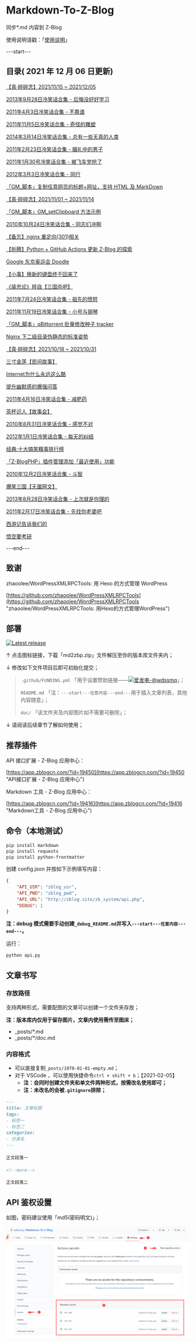 # Markdown-To-Z-Blog

同步*.md 内容到 Z-Blog

使用说明请戳：「[使用说明](#部署 "使用说明")」

---start---

## 目录( 2021 年 12 月 06 日更新)

[【真·碎碎念】2021/11/15 ~ 2021/12/05](https://www.wdssmq.com/post/20190802017.html "【真·碎碎念】2021/11/15 ~ 2021/12/05")

[2013年9月28日冷笑话合集 - 后悔没好好学习](https://www.wdssmq.com/post/20130928962.html "2013年9月28日冷笑话合集 - 后悔没好好学习")

[2011年4月3日冷笑话合集 - 不靠谱](https://www.wdssmq.com/post/2011Nian4Yue3RiLengXiaoHuaHeJi-BuKaoPu.html "2011年4月3日冷笑话合集 - 不靠谱")

[2011年11月5日冷笑话合集 - 奇怪的雕塑](https://www.wdssmq.com/post/2011Nian11Yue5RiLengXiaoHuaHeJi-QiGuaiDeDiaoSu.html "2011年11月5日冷笑话合集 - 奇怪的雕塑")

[2014年3月14日冷笑话合集 - 总有一些天真的人类](https://www.wdssmq.com/post/20140314549.html "2014年3月14日冷笑话合集 - 总有一些天真的人类")

[2011年2月23日冷笑话合集 - 婚礼中的男子](https://www.wdssmq.com/post/20120521975.html "2011年2月23日冷笑话合集 - 婚礼中的男子")

[2011年1月30号冷笑话合集 - 被飞车党抢了](https://www.wdssmq.com/post/2012062198.html "2011年1月30号冷笑话合集 - 被飞车党抢了")

[2012年3月3日冷笑话合集 - 同行](https://www.wdssmq.com/post/20120303935.html "2012年3月3日冷笑话合集 - 同行")

[「GM_脚本」复制任意网页的标题+网址，支持 HTML 及 MarkDown](https://www.wdssmq.com/post/20201104429.html "「GM_脚本」复制任意网页的标题+网址，支持 HTML 及 MarkDown")

[【真·碎碎念】2021/11/01 ~ 2021/11/14](https://www.wdssmq.com/post/20211115770.html "【真·碎碎念】2021/11/01 ~ 2021/11/14")

[「GM_脚本」GM_setClipboard 方法示例](https://www.wdssmq.com/post/20211108343.html "「GM_脚本」GM_setClipboard 方法示例")

[2010年10月24日冷笑话合集 - 同志们冲啊](https://www.wdssmq.com/post/2010Nian10Yue24RiXiaoHuaHeJi-TongZhiMenChongA.html "2010年10月24日冷笑话合集 - 同志们冲啊")

[【备忘】nginx 重定向(301)相关](https://www.wdssmq.com/post/20140819797.html "【备忘】nginx 重定向(301)相关")

[【折腾】Python + GitHub Actions 更新 Z-Blog 的探索](https://www.wdssmq.com/post/20210129918.html "【折腾】Python + GitHub Actions 更新 Z-Blog 的探索")

[Google 东京奥运会 Doodle](https://www.wdssmq.com/post/20210723446.html "Google 东京奥运会 Doodle")

[【小事】换新的键盘终于回来了](https://www.wdssmq.com/post/20140512942.html "【小事】换新的键盘终于回来了")

[《装忠论》转自【三国杀吧】](https://www.wdssmq.com/post/ZhuangZhongLun-ZhuanZiSanGuoShaBa.html "《装忠论》转自【三国杀吧】")

[2011年7月24日冷笑话合集 - 祖先的愤怒](https://www.wdssmq.com/post/2011Nian7Yue24RiLengXiaoHuaHeJi-ZuXianDeFenNu.html "2011年7月24日冷笑话合集 - 祖先的愤怒")

[2011年11月19日冷笑话合集 - 小号与钢琴](https://www.wdssmq.com/post/2011Nian11Yue19RiLengXiaoHuaHeJi-XiaoHaoYuGangQin.html "2011年11月19日冷笑话合集 - 小号与钢琴")

[「GM_脚本」qBittorrent 批量修改种子 tracker](https://www.wdssmq.com/post/20191117777.html "「GM_脚本」qBittorrent 批量修改种子 tracker")

[Nginx 下二级目录伪静态的标准姿势](https://www.wdssmq.com/post/20190721016.html "Nginx 下二级目录伪静态的标准姿势")

[【真·碎碎念】2021/10/18 ~ 2021/10/31](https://www.wdssmq.com/post/20100227147.html "【真·碎碎念】2021/10/18 ~ 2021/10/31")

[三寸金莲【民间故事】](https://www.wdssmq.com/post/20130915139.html "三寸金莲【民间故事】")

[Internet为什么永远这么酷](https://www.wdssmq.com/post/20100301485.html "Internet为什么永远这么酷")

[提升幽默感的爆强问答](https://www.wdssmq.com/post/20100304315.html "提升幽默感的爆强问答")

[2011年4月16日冷笑话合集 - 减肥药](https://www.wdssmq.com/post/2011Nian4Yue16RiLengXiaoHuaHeJi-JianFeiYao.html "2011年4月16日冷笑话合集 - 减肥药")

[茶杯识人【故事会】](https://www.wdssmq.com/post/20130911999.html "茶杯识人【故事会】")

[2010年8月31日冷笑话合集 - 感觉不对](https://www.wdssmq.com/post/20130314469.html "2010年8月31日冷笑话合集 - 感觉不对")

[2012年1月1日冷笑话合集 - 每天的纠结](https://www.wdssmq.com/post/2012010199.html "2012年1月1日冷笑话合集 - 每天的纠结")

[经典:十大搞笑糗事排行榜](https://www.wdssmq.com/post/JingDian-ShiDaGaoXiaoShiPaiXingBang.html "经典:十大搞笑糗事排行榜")

[「Z-BlogPHP」插件管理添加「最近使用」功能](https://www.wdssmq.com/post/2010022472.html "「Z-BlogPHP」插件管理添加「最近使用」功能")

[2010年12月2日冷笑话合集 - 斗智](https://www.wdssmq.com/post/2010Nian12Yue2RiLengXiaoHuaHeJi-DouZhi.html "2010年12月2日冷笑话合集 - 斗智")

[爆笑三国【无厘网文】](https://www.wdssmq.com/post/2010061786.html "爆笑三国【无厘网文】")

[2013年8月28日冷笑话合集 - 上次就是你理的](https://www.wdssmq.com/post/20130828436.html "2013年8月28日冷笑话合集 - 上次就是你理的")

[2011年2月17日冷笑话合集 - 先找你老婆吧](https://www.wdssmq.com/post/2011Nian2Yue17RiLengXiaoHuaHeJi-XianZhaoNiLaoPoBa.html "2011年2月17日冷笑话合集 - 先找你老婆吧")

[西游记告诉我们的](https://www.wdssmq.com/post/XiYouJiGaoSuWoMenDe-RenRenDouShiYiShuJia.html "西游记告诉我们的")

[悟空要考研](https://www.wdssmq.com/post/20100301165.html "悟空要考研")

---end---

## 致谢

zhaoolee/WordPressXMLRPCTools: 用 Hexo 的方式管理 WordPress

[https://github.com/zhaoolee/WordPressXMLRPCTools](https://github.com/zhaoolee/WordPressXMLRPCTools "zhaoolee/WordPressXMLRPCTools: 用Hexo的方式管理WordPress")

## 部署

[![Latest release](https://img.shields.io/github/v/release/wdssmq/Markdown-To-Z-Blog?style=flat-square)](https://github.com/wdssmq/Markdown-To-Z-Blog/releases/latest "Latest release")

↑ 点击图标链接，下载「md2zbp.zip」文件解压至你的版本库文件夹内；

↓ 修改如下文件项目后即可初始化提交；

> `.github/FUNDING.yml` 「用于设置赞助链接——<a class="img-wrap" target="_blank" title="爱发电-@wdssmq" href="https://afdian.net/@wdssmq"><img src="https://img.shields.io/badge/%E7%88%B1%E5%8F%91%E7%94%B5-%40wdssmq-blueviolet" title="爱发电-@wdssmq" alt="爱发电-@wdssmq"></a>」；
>
> `README.md` 「注：`---start---任意内容---end---`用于插入文章列表，其他内容随意」；
>
> `doc/` 「该文件夹及内部图片如不需要可删除」；

↓ 请阅读后续章节了解如何使用；

## 推荐插件

API 接口扩展 - Z-Blog 应用中心：

[https://app.zblogcn.com/?id=19450](https://app.zblogcn.com/?id=19450 "API接口扩展 - Z-Blog 应用中心")

Markdown 工具 - Z-Blog 应用中心：

[https://app.zblogcn.com/?id=19416](https://app.zblogcn.com/?id=19416 "Markdown工具 - Z-Blog 应用中心")

## 命令（本地测试）

```shell
pip install markdown
pip install requests
pip install python-frontmatter
```

创建 config.json 并按如下示例填写内容：

```json
{
    "API_USR": "zblog_usr",
    "API_PWD": "zblog_pwd",
    "API_URL": "http://zblog.site/zb_system/api.php",
    "DEBUG": 1
}
```

**注：debug 模式需要手动创建`_debug_README.md`并写入`---start---任意内容---end---`。**

运行：

```bash
python api.py
```

## 文章书写

### 存放路径

支持两种形式，需要配图的文章可以创建一个文件夹存放；

**注：版本库内仅用于留存图片，文章内使用需传至图床；**

- _posts/*.md
- _posts/*/doc.md

### 内容格式

- 可以直接复制`_posts/1970-01-01-empty.md`；
- 对于 VSCode ，可以使用快捷命令`ctrl + shift + b`；【2021-02-05】
  - **注：会同时创建文件夹和单文件两种形式，按需改名使用即可；**
  - **注：未改名的会被`.gitignore`排除；**

```md
---
title: 文章标题
tags:
- 标签一
- 标签二
categories:
- 分类名
---

正文段落一

<!--more-->

正文段落二

```

## API 鉴权设置

如图，密码建议使用「md5(密码明文)」；

![001](doc/001.png "001")


